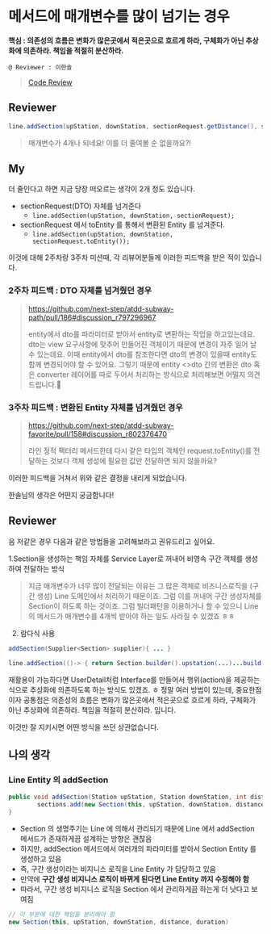 # 메서드에 매개변수를 많이 넘기는 경우

__핵심 : 의존성의 흐름은 변화가 많은곳에서 적은곳으로 흐르게 하라, 구체화가 아닌 추상화에 의존하라. 책임을 적절히 분산하라.__

```
@ Reviewer : 이한솔
```

> [Code Review](https://github.com/next-step/atdd-subway-fare/pull/116#discussion_r810446140)

## Reviewer

```java
line.addSection(upStation, downStation, sectionRequest.getDistance(), sectionRequest.getDuration());
```

> 매개변수가 4개나 되네요! 이를 더 줄여볼 순 없을까요?!

## My

더 줄인다고 하면 지금 당장 떠오르는 생각이 2개 정도 있습니다.

- sectionRequest(DTO) 자체를 넘겨준다
   - `line.addSection(upStation, downStation, sectionRequest);`
- sectionRequest 에서 toEntity 를 통해서 변환된 Entity 를 넘겨준다.
   - `line.addSection(upStation, downStation, sectionRequest.toEntity());`

이것에 대해 2주차랑 3주차 미션때, 각 리뷰어분들께 이러한 피드백을 받은 적이 있습니다.

### 2주차 피드백 : DTO 자체를 넘겨줬던 경우

> https://github.com/next-step/atdd-subway-path/pull/186#discussion_r797296967
>
> entity에서 dto를 파라미터로 받아서 entity로 변환하는 작업을 하고있는데요.
dto는 view 요구사항에 맞추어 만들어진 객체이기 때문에 변경이 자주 일어 날 수 있는데요.
이때 entity에서 dto를 참조한다면 dto의 변경이 있을때 entity도 함께 변경되어야 할 수 있어요.
그렇기 때문에 entity <>dto 간의 변환은 dto 혹은 converter 레이어를 따로 두어서 처리하는 방식으로 처리해보면 어떨지 의견드립니다.🙏

### 3주차 피드백 : 변환된 Entity 자체를 넘겨줬던 경우

> https://github.com/next-step/atdd-subway-favorite/pull/158#discussion_r802376470
>
> 라인 정적 팩터리 메서드한테 다시 같은 타입의 객체인 request.toEntity()를 전달하는 것보다 객체 생성에 필요한 값만 전달하면 되지 않을까요?

이러한 피드백을 거쳐서 위와 같은 결정을 내리게 되었습니다.

한솔님의 생각은 어떤지 궁금합니다!

## Reviewer

음 저같은 경우 다음과 같은 방법들을 고려해보라고 권유드리고 싶어요.

1.Section을 생성하는 책임 자체를 Service Layer로 꺼내어 비영속 구간 객체를 생성하여 전달하는 방식

> 지금 매개변수가 너무 많이 전달되는 이유는 그 많은 객체로 비즈니스로직을 (구간 생성) Line 도메인에서 처리하기 때문이죠. 그럼 이를 꺼내어 구간 생성자체를 Section이 하도록 하는 것이죠. 그럼 빌더패턴을 이용하거나 할 수 있으니 Line의 메서드가 매개변수를 4개씩 받아야 하는 일도 사라질 수 있겠죠 ㅎㅎ

2. 람다식 사용

```java
addSection(Supplier<Section> supplier){ ... } 

line.addSection(()-> { return Section.builder().upstation(...)...build()}); 
```

재활용이 가능하다면 UserDetail처럼 Interface를 만들어서 행위(action)을 제공하는 식으로 추상화에 의존하도록 하는 방식도 있겠죠. ㅎ 정말 여러 방법이 있는데, 중요한점이자 공통점은 의존성의 흐름은 변화가 많은곳에서 적은곳으로 흐르게 하라, 구체화가 아닌 추상화에 의존하라. 책임을 적절히 분산하라. 입니다.

이것만 잘 지키시면 어떤 방식을 쓰던 상관없습니다.

## 나의 생각

### Line Entity 의 addSection 

```java
public void addSection(Station upStation, Station downStation, int distance, int duration) {
        sections.add(new Section(this, upStation, downStation, distance, duration));
}
```

- Section 의 생명주기는 Line 에 의해서 관리되기 때문에 Line 에서 addSection 메서드가 존재하게끔 설계하는 방향은 괜찮음
- 하지만, addSection 메서드에서 여러개의 파라미터를 받아서 Section Entity 를 생성하고 있음
- 즉, 구간 생성이라는 비지니스 로직을 Line Entity 가 담당하고 있음
- 만약에 __구간 생성 비지니스 로직이 바뀌게 된다면 Line Entity 까지 수정해야 함__
- 따라서, 구간 생성 비지니스 로직을 Section 에서 관리하게끔 하는게 더 낫다고 보여짐

```java
// 이 부분에 대한 책임을 분리해야 함
new Section(this, upStation, downStation, distance, duration)
```

